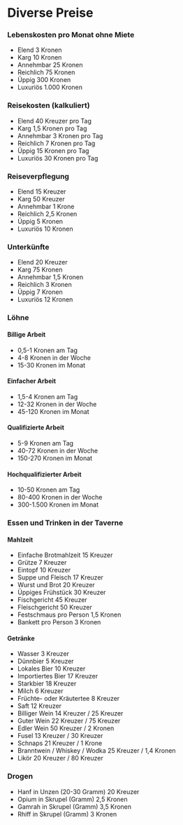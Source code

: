 # Diverse Preise
### Lebenskosten pro Monat ohne Miete
 
- Elend 3 Kronen
- Karg 10 Kronen
- Annehmbar 25 Kronen
- Reichlich 75 Kronen
- Üppig 300 Kronen
- Luxuriös 1.000 Kronen
 
### Reisekosten (kalkuliert)
 
- Elend 40 Kreuzer pro Tag
- Karg 1,5 Kronen pro Tag
- Annehmbar 3 Kronen pro Tag
- Reichlich 7 Kronen pro Tag
- Üppig 15 Kronen pro Tag
- Luxuriös 30 Kronen pro Tag
 
 
### Reiseverpflegung
 
- Elend 15 Kreuzer
- Karg 50 Kreuzer
- Annehmbar 1 Krone
- Reichlich 2,5 Kronen
- Üppig 5 Kronen
- Luxuriös 10 Kronen
 
### Unterkünfte
 
- Elend 20 Kreuzer
- Karg 75 Kronen
- Annehmbar 1,5 Kronen
- Reichlich 3 Kronen
- Üppig 7 Kronen
- Luxuriös 12 Kronen
 
 
 
### Löhne
 
#### Billige Arbeit
- 0,5-1 Kronen am Tag
- 4-8 Kronen in der Woche
- 15-30 Kronen im Monat
 
#### Einfacher Arbeit
- 1,5-4 Kronen am Tag
- 12-32 Kronen in der Woche
- 45-120 Kronen im Monat
 
#### Qualifizierte Arbeit
- 5-9 Kronen am Tag
- 40-72 Kronen in der Woche
- 150-270 Kronen im Monat
 
#### Hochqualifizierter Arbeit
- 10-50 Kronen am Tag
- 80-400 Kronen in der Woche
- 300-1.500 Kronen im Monat
 
### Essen und Trinken in der Taverne

#### Mahlzeit
- Einfache Brotmahlzeit 15 Kreuzer
- Grütze 7 Kreuzer
- Eintopf 10 Kreuzer
- Suppe und Fleisch 17 Kreuzer
- Wurst und Brot 20 Kreuzer
- Üppiges Frühstück 30 Kreuzer
- Fischgericht 45 Kreuzer
- Fleischgericht 50 Kreuzer
- Festschmaus pro Person 1,5 Kronen
- Bankett pro Person 3 Kronen

#### Getränke
- Wasser 3 Kreuzer
- Dünnbier 5 Kreuzer
- Lokales Bier 10 Kreuzer
- Importiertes Bier 17 Kreuzer
- Starkbier 18 Kreuzer
- Milch 6 Kreuzer
- Früchte- oder Kräutertee 8 Kreuzer
- Saft 12 Kreuzer
- Billiger Wein 14 Kreuzer / 25 Kreuzer
- Guter Wein 22 Kreuzer / 75 Kreuzer
- Edler Wein 50 Kreuzer / 2 Kronen
- Fusel 13 Kreuzer / 30 Kreuzer
- Schnaps 21 Kreuzer / 1 Krone
- Branntwein / Whiskey / Wodka 25 Kreuzer / 1,4 Kronen
- Likör 20 Kreuzer / 80 Kreuzer
 
### Drogen
 
- Hanf in Unzen (20-30 Gramm) 20 Kreuzer
- Opium in Skrupel (Gramm) 2,5 Kronen
- Gamrah in Skrupel (Gramm) 3,5 Kronen
- Rhiff in Skrupel (Gramm) 3 Kronen
